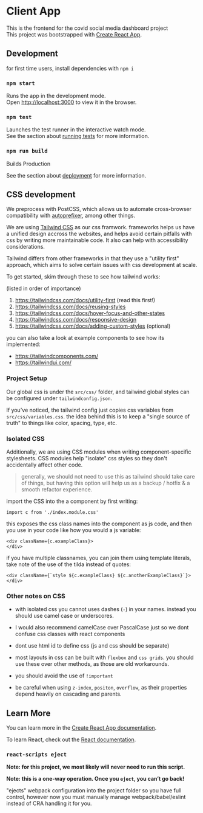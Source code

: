 # Client App

This is the frontend for the covid social media dashboard project\
This project was bootstrapped with [Create React App](https://github.com/facebook/create-react-app).

## Development

for first time users, install dependencies with `npm i`

### `npm start`

Runs the app in the development mode.\
Open [http://localhost:3000](http://localhost:3000) to view it in the browser.

<!--
The page will reload if you make edits.\
You will also see any lint errors in the console. -->

### `npm test`

Launches the test runner in the interactive watch mode.\
See the section about [running tests](https://facebook.github.io/create-react-app/docs/running-tests) for more information.

### `npm run build`

Builds Production

See the section about [deployment](https://facebook.github.io/create-react-app/docs/deployment) for more information.

## CSS development

We preprocess with PostCSS, which allows us to automate cross-browser compatibility with [autoprefixer](https://github.com/postcss/autoprefixer), among other things.

We are using [Tailwind CSS](https://tailwindcss.com/) as our css framwork. frameworks helps us have a unified design accross the websites, and helps avoid certain pitfalls with css by writing more maintainable code. It also can help with accessibility considerations.

Tailwind differs from other frameworks in that they use a "utility first" approach, which aims to solve certain issues with css development at scale.

To get started, skim through these to see how tailwind works:

(listed in order of importance)

1. https://tailwindcss.com/docs/utility-first (read this first!)
2. https://tailwindcss.com/docs/reusing-styles
3. https://tailwindcss.com/docs/hover-focus-and-other-states
4. https://tailwindcss.com/docs/responsive-design
5. https://tailwindcss.com/docs/adding-custom-styles (optional)

you can also take a look at example components to see how its implemented:

- https://tailwindcomponents.com/
- https://tailwindui.com/

### Project Setup

Our global css is under the `src/css/` folder, and tailwind global styles can be configured under `tailwindconfig.json`.

If you've noticed, the tailwind config just copies css variables from `src/css/variables.css`. the idea behind this is to keep a "single source of truth" to things like color, spacing, type, etc.

### Isolated CSS

Additionally, we are using CSS modules when writing component-specific stylesheets. CSS modules help "isolate" css styles so they don't accidentally affect other code.

> generally, we should not need to use this as tailwind should take care of things, but having this option will help us as a backup / hotfix & a smooth refactor experience.

import the CSS into the a component by first writing:

```
import c from './index.module.css'
```

this exposes the css class names into the component as js code, and then you use in your code like how you would a js variable:

```
<div className={c.exampleClass}>
</div>
```

if you have multiple classnames, you can join them using template literals, take note of the use of the tilda instead of quotes:

```
<div className={`style ${c.exampleClass} ${c.anotherExampleClass}`}>
</div>
```

### Other notes on CSS

- with isolated css you cannot uses dashes (`-`) in your names. instead you should use camel case or underscores.

- I would also recommend camelCase over PascalCase just so we dont confuse css classes with react components

- dont use html id to define css (js and css should be separate)

- most layouts in css can be built with `flexbox` and `css grids`. you should use these over other methods, as those are old workarounds.

- you should avoid the use of `!important`

- be careful when using `z-index`, `positon`, `overflow`, as their properties depend heavily on cascading and parents.

## Learn More

You can learn more in the [Create React App documentation](https://facebook.github.io/create-react-app/docs/getting-started).

To learn React, check out the [React documentation](https://reactjs.org/).

### `react-scripts eject`

**Note: for this project, we most likely will never need to run this script.**

**Note: this is a one-way operation. Once you `eject`, you can’t go back!**

"ejects" webpack configuration into the project folder so you have full control, however now you must manually manage webpack/babel/eslint instead of CRA handling it for you.

<!-- If you aren’t satisfied with the build tool and configuration choices, you can `eject` at any time. This command will remove the single build dependency from your project.

Instead, it will copy all the configuration files and the transitive dependencies (webpack, Babel, ESLint, etc) right into your project so you have full control over them. All of the commands except `eject` will still work, but they will point to the copied scripts so you can tweak them. At this point you’re on your own.

You don’t have to ever use `eject`. The curated feature set is suitable for small and middle deployments, and you shouldn’t feel obligated to use this feature. However we understand that this tool wouldn’t be useful if you couldn’t customize it when you are ready for it. -->

<!-- ### Code Splitting

This section has moved here: [https://facebook.github.io/create-react-app/docs/code-splitting](https://facebook.github.io/create-react-app/docs/code-splitting)

### Analyzing the Bundle Size

This section has moved here: [https://facebook.github.io/create-react-app/docs/analyzing-the-bundle-size](https://facebook.github.io/create-react-app/docs/analyzing-the-bundle-size)

### Making a Progressive Web App

This section has moved here: [https://facebook.github.io/create-react-app/docs/making-a-progressive-web-app](https://facebook.github.io/create-react-app/docs/making-a-progressive-web-app)

### Advanced Configuration

This section has moved here: [https://facebook.github.io/create-react-app/docs/advanced-configuration](https://facebook.github.io/create-react-app/docs/advanced-configuration)

### Deployment

This section has moved here: [https://facebook.github.io/create-react-app/docs/deployment](https://facebook.github.io/create-react-app/docs/deployment)

### `npm run build` fails to minify

This section has moved here: [https://facebook.github.io/create-react-app/docs/troubleshooting#npm-run-build-fails-to-minify](https://facebook.github.io/create-react-app/docs/troubleshooting#npm-run-build-fails-to-minify) -->
